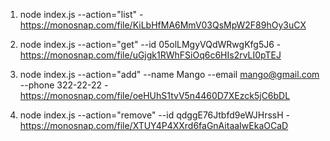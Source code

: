 1. node index.js --action="list" - https://monosnap.com/file/KiLbHfMA6MmV03QsMpW2F89hOy3uCX

2. node index.js --action="get" --id 05olLMgyVQdWRwgKfg5J6 - https://monosnap.com/file/uGjgk1RWhFSiOq6c6HIs2rvLI0pTEJ

3. node index.js --action="add" --name Mango --email mango@gmail.com --phone 322-22-22 - https://monosnap.com/file/oeHUhS1tvV5n4460D7XEzck5jC6bDL

4. node index.js --action="remove" --id qdggE76Jtbfd9eWJHrssH - https://monosnap.com/file/XTUY4P4XXrd6faGnAitaaIwEkaOCaD

